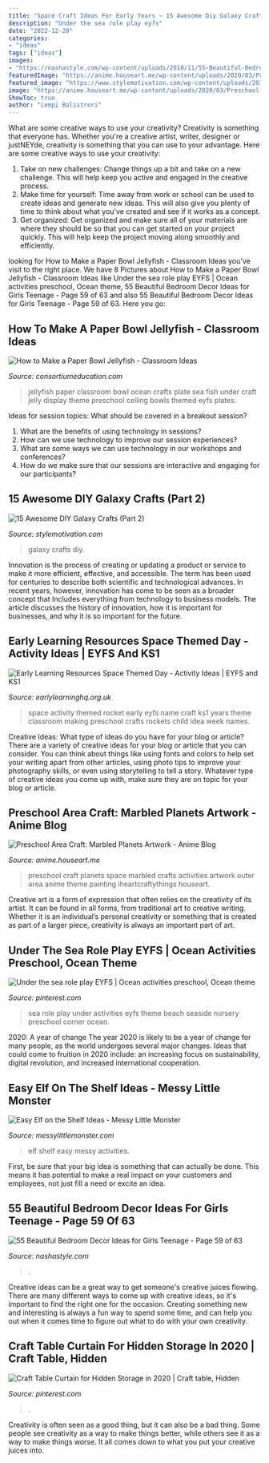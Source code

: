 ```yaml
---
title: "Space Craft Ideas For Early Years ~ 15 Awesome Diy Galaxy Crafts (part 2)"
description: "Under the sea role play eyfs"
date: "2022-12-28"
categories:
- "ideas"
tags: ["ideas"]
images:
- "https://nashastyle.com/wp-content/uploads/2018/11/55-Beautiful-Bedroom-Decor-Ideas-for-Girls-Teenage-59.jpg"
featuredImage: "https://anime.houseart.me/wp-content/uploads/2020/03/Preschool-Space-Craft-Marbled-Planets-Art.jpg?v=1583513262"
featured_image: "https://www.stylemotivation.com/wp-content/uploads/2019/08/d4c694abb1758ad6c5a4efa8a485b50e.jpg"
image: "https://anime.houseart.me/wp-content/uploads/2020/03/Preschool-Space-Craft-Marbled-Planets-Art.jpg?v=1583513262"
ShowToc: true
author: "Lempi Balistreri"
---
```



What are some creative ways to use your creativity?
Creativity is something that everyone has. Whether you're a creative artist, writer, designer or justNEYde, creativity is something that you can use to your advantage. Here are some creative ways to use your creativity: 
1. Take on new challenges: Change things up a bit and take on a new challenge. This will help keep you active and engaged in the creative process. 
2. Make time for yourself: Time away from work or school can be used to create ideas and generate new ideas. This will also give you plenty of time to think about what you've created and see if it works as a concept. 
3. Get organized: Get organized and make sure all of your materials are where they should be so that you can get started on your project quickly. This will help keep the project moving along smoothly and efficiently. 

	

		
looking for How to Make a Paper Bowl Jellyfish - Classroom Ideas you've visit to the right place. We have 8 Pictures about How to Make a Paper Bowl Jellyfish - Classroom Ideas like Under the sea role play EYFS | Ocean activities preschool, Ocean theme, 55 Beautiful Bedroom Decor Ideas for Girls Teenage - Page 59 of 63 and also 55 Beautiful Bedroom Decor Ideas for Girls Teenage - Page 59 of 63. Here you go:
		
    
## How To Make A Paper Bowl Jellyfish - Classroom Ideas

<img loading=lazy src="https://www.consortiumeducation.com/classroom-ideas/wp-content/uploads/2019/06/jelly.jpg" onerror="this.onerror=null;this.src='https://tse2.mm.bing.net/th?id=OIP.3dNnESVkghNYPBEW_FwK-wHaEu&amp;pid=15.1';" alt="How to Make a Paper Bowl Jellyfish - Classroom Ideas">

_Source: consortiumeducation.com_

>jellyfish paper classroom bowl ocean crafts plate sea fish under craft jelly display theme preschool ceiling bowls themed eyfs plates. 

	

Ideas for session topics: What should be covered in a breakout session?
1. What are the benefits of using technology in sessions? 
2. How can we use technology to improve our session experiences? 
3. What are some ways we can use technology in our workshops and conferences? 
4. How do we make sure that our sessions are interactive and engaging for our participants?

    
## 15 Awesome DIY Galaxy Crafts (Part 2)

<img loading=lazy src="https://www.stylemotivation.com/wp-content/uploads/2019/08/d4c694abb1758ad6c5a4efa8a485b50e.jpg" onerror="this.onerror=null;this.src='https://tse3.mm.bing.net/th?id=OIP.nz0_8ezv2OWvhcKRJosHWQHaFj&amp;pid=15.1';" alt="15 Awesome DIY Galaxy Crafts (Part 2)">

_Source: stylemotivation.com_

>galaxy crafts diy. 

	

Innovation is the process of creating or updating a product or service to make it more efficient, effective, and accessible. The term has been used for centuries to describe both scientific and technological advances. In recent years, however, innovation has come to be seen as a broader concept that Includes everything from technology to business models. The article discusses the history of innovation, how it is important for businesses, and why it is so important for the future.

    
## Early Learning Resources Space Themed Day - Activity Ideas | EYFS And KS1

<img loading=lazy src="http://www.earlylearninghq.org.uk/wp-content/uploads/2013/06/Rocket-name-199x300.jpg" onerror="this.onerror=null;this.src='https://tse3.mm.bing.net/th?id=OIP.6WpFwhbsYHnc8LlGu5ACIgAAAA&amp;pid=15.1';" alt="Early Learning Resources Space Themed Day - Activity Ideas | EYFS and KS1">

_Source: earlylearninghq.org.uk_

>space activity themed rocket early eyfs name craft ks1 years theme classroom making preschool crafts rockets child idea week names. 

	

Creative Ideas: What type of ideas do you have for your blog or article?
There are a variety of creative ideas for your blog or article that you can consider. You can think about things like using fonts and colors to help set your writing apart from other articles, using photo tips to improve your photography skills, or even using storytelling to tell a story. Whatever type of creative ideas you come up with, make sure they are on topic for your blog or article.

    
## Preschool Area Craft: Marbled Planets Artwork - Anime Blog

<img loading=lazy src="https://anime.houseart.me/wp-content/uploads/2020/03/Preschool-Space-Craft-Marbled-Planets-Art.jpg?v=1583513262" onerror="this.onerror=null;this.src='https://tse3.mm.bing.net/th?id=OIP.OiPRh607Tn_eDMudf5JE7wHaNl&amp;pid=15.1';" alt="Preschool Area Craft: Marbled Planets Artwork - Anime Blog">

_Source: anime.houseart.me_

>preschool craft planets space marbled crafts activities artwork outer area anime theme painting iheartcraftythings houseart. 

	

Creative art is a form of expression that often relies on the creativity of its artist. It can be found in all forms, from traditional art to creative writing. Whether it is an individual’s personal creativity or something that is created as part of a larger piece, creativity is always an important part of art.

    
## Under The Sea Role Play EYFS | Ocean Activities Preschool, Ocean Theme

<img loading=lazy src="https://i.pinimg.com/736x/3c/46/32/3c46323f5514f3deef2d0c7d7b1a4f70--role-play-under-the-sea.jpg" onerror="this.onerror=null;this.src='https://tse3.mm.bing.net/th?id=OIP.cbW4GhBWt4PgI6sayRpKwQHaJ3&amp;pid=15.1';" alt="Under the sea role play EYFS | Ocean activities preschool, Ocean theme">

_Source: pinterest.com_

>sea role play under activities eyfs theme beach seaside nursery preschool corner ocean. 

	

2020: A year of change
The year 2020 is likely to be a year of change for many people, as the world undergoes several major changes. Ideas that could come to fruition in 2020 include: an increasing focus on sustainability, digital revolution, and increased international cooperation.

    
## Easy Elf On The Shelf Ideas - Messy Little Monster

<img loading=lazy src="https://4.bp.blogspot.com/-yMInfiFqYzE/VGPbe_pRzfI/AAAAAAAABEw/z4MYu2iBglM/s1600/1401277_10151887570708089_649025853_o.jpg" onerror="this.onerror=null;this.src='https://tse2.mm.bing.net/th?id=OIP.alxO8isN3eTAPQt0R3nQRwHaJ4&amp;pid=15.1';" alt="Easy Elf on the Shelf Ideas - Messy Little Monster">

_Source: messylittlemonster.com_

>elf shelf easy messy activities. 

	

First, be sure that your big idea is something that can actually be done. This means it has potential to make a real impact on your customers and employees, not just fill a need or excite an idea.

    
## 55 Beautiful Bedroom Decor Ideas For Girls Teenage - Page 59 Of 63

<img loading=lazy src="https://nashastyle.com/wp-content/uploads/2018/11/55-Beautiful-Bedroom-Decor-Ideas-for-Girls-Teenage-59.jpg" onerror="this.onerror=null;this.src='https://tse4.mm.bing.net/th?id=OIP.0QerSaLMkPoPEJWNc5TRdwHaLH&amp;pid=15.1';" alt="55 Beautiful Bedroom Decor Ideas for Girls Teenage - Page 59 of 63">

_Source: nashastyle.com_

>. 

	

Creative ideas can be a great way to get someone's creative juices flowing. There are many different ways to come up with creative ideas, so it's important to find the right one for the occasion. Creating something new and interesting is always a fun way to spend some time, and can help you out when it comes time to figure out what to do with your own creativity.

    
## Craft Table Curtain For Hidden Storage In 2020 | Craft Table, Hidden

<img loading=lazy src="https://i.pinimg.com/originals/a3/95/9a/a3959ab4856c12b4b70b99e8d3ec7615.jpg" onerror="this.onerror=null;this.src='https://tse4.mm.bing.net/th?id=OIP.kuwYFYJ1-oEcN4i21HW_JgHaJ4&amp;pid=15.1';" alt="Craft Table Curtain for Hidden Storage in 2020 | Craft table, Hidden">

_Source: pinterest.com_

>. 

	

Creativity is often seen as a good thing, but it can also be a bad thing. Some people see creativity as a way to make things better, while others see it as a way to make things worse. It all comes down to what you put your creative juices into.


